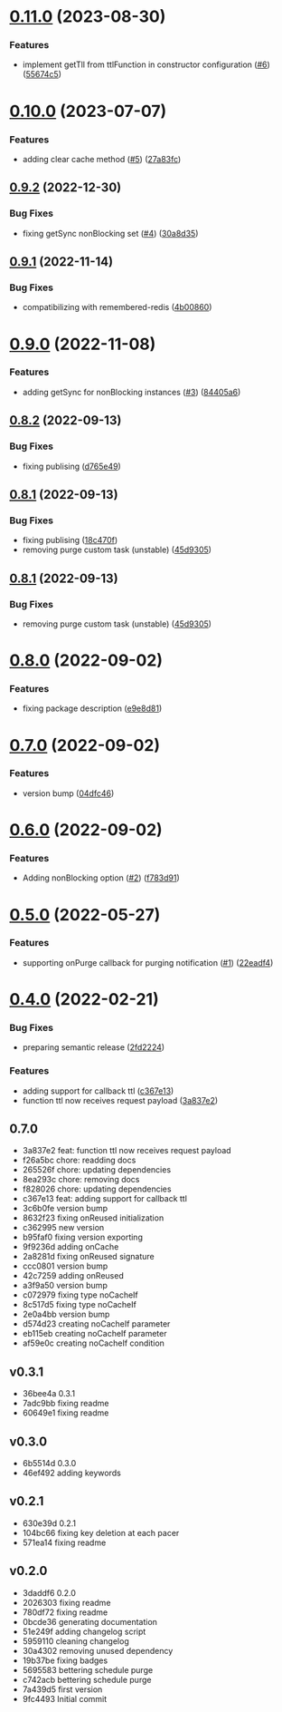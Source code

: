 # [0.11.0](https://github.com/codibre/remembered/compare/v0.10.0...v0.11.0) (2023-08-30)


### Features

* implement getTll from ttlFunction in constructor configuration ([#6](https://github.com/codibre/remembered/issues/6)) ([55674c5](https://github.com/codibre/remembered/commit/55674c5326bcee935f703751af9d8cc4d131fbad))

# [0.10.0](https://github.com/codibre/remembered/compare/v0.9.2...v0.10.0) (2023-07-07)


### Features

* adding clear cache method ([#5](https://github.com/codibre/remembered/issues/5)) ([27a83fc](https://github.com/codibre/remembered/commit/27a83fc5df143cd7a5dec1ab73429da8d5a9fe52))

## [0.9.2](https://github.com/codibre/remembered/compare/v0.9.1...v0.9.2) (2022-12-30)


### Bug Fixes

* fixing getSync nonBlocking set ([#4](https://github.com/codibre/remembered/issues/4)) ([30a8d35](https://github.com/codibre/remembered/commit/30a8d35ac71d40e8c87fe65ce768234d9bac97e1))

## [0.9.1](https://github.com/codibre/remembered/compare/v0.9.0...v0.9.1) (2022-11-14)


### Bug Fixes

* compatibilizing with remembered-redis ([4b00860](https://github.com/codibre/remembered/commit/4b00860a5bc7c973df3f00808944aa0bc1f40dec))

# [0.9.0](https://github.com/codibre/remembered/compare/v0.8.2...v0.9.0) (2022-11-08)


### Features

* adding getSync for nonBlocking instances ([#3](https://github.com/codibre/remembered/issues/3)) ([84405a6](https://github.com/codibre/remembered/commit/84405a667f91e37335de539d8bfe9a9815a5fbd7))

## [0.8.2](https://github.com/codibre/remembered/compare/v0.8.1...v0.8.2) (2022-09-13)


### Bug Fixes

* fixing publising ([d765e49](https://github.com/codibre/remembered/commit/d765e4948002e840d66dc0eb0ee46baa677cee48))

## [0.8.1](https://github.com/codibre/remembered/compare/v0.8.0...v0.8.1) (2022-09-13)


### Bug Fixes

* fixing publising ([18c470f](https://github.com/codibre/remembered/commit/18c470fe7513a69f724825e16c7a98dcd0ad1a82))
* removing purge custom task (unstable) ([45d9305](https://github.com/codibre/remembered/commit/45d9305aa91c26d32ee0c226633b7c598c960fb9))

## [0.8.1](https://github.com/codibre/remembered/compare/v0.8.0...v0.8.1) (2022-09-13)


### Bug Fixes

* removing purge custom task (unstable) ([45d9305](https://github.com/codibre/remembered/commit/45d9305aa91c26d32ee0c226633b7c598c960fb9))

# [0.8.0](https://github.com/codibre/remembered/compare/v0.7.0...v0.8.0) (2022-09-02)


### Features

* fixing package description ([e9e8d81](https://github.com/codibre/remembered/commit/e9e8d81e36201b8addceb830c86379a6dce469ee))

# [0.7.0](https://github.com/codibre/remembered/compare/v0.6.0...v0.7.0) (2022-09-02)


### Features

* version bump ([04dfc46](https://github.com/codibre/remembered/commit/04dfc462d1e51474951d6c8824258da26c86cdb1))

# [0.6.0](https://github.com/codibre/remembered/compare/v0.5.0...v0.6.0) (2022-09-02)


### Features

* Adding nonBlocking option ([#2](https://github.com/codibre/remembered/issues/2)) ([f783d91](https://github.com/codibre/remembered/commit/f783d91fa606ddcf43c84856743dc63a3632c95c))

# [0.5.0](https://github.com/codibre/remembered/compare/v0.4.0...v0.5.0) (2022-05-27)


### Features

* supporting onPurge callback for purging notification ([#1](https://github.com/codibre/remembered/issues/1)) ([22eadf4](https://github.com/codibre/remembered/commit/22eadf4071856bd9be80af5db29a85a15b8552b2))

# [0.4.0](https://github.com/codibre/remembered/compare/v0.3.1...v0.4.0) (2022-02-21)


### Bug Fixes

* preparing semantic release ([2fd2224](https://github.com/codibre/remembered/commit/2fd22246356b19a8da4a80b2ac051166f606e3a4))


### Features

* adding support for callback ttl ([c367e13](https://github.com/codibre/remembered/commit/c367e13f6543e4d30dd0ded741a11681183c32ae))
* function ttl now receives request payload ([3a837e2](https://github.com/codibre/remembered/commit/3a837e2ca228cb2e60bbaac9e067c5f4551683df))

## 0.7.0
* 3a837e2 feat: function ttl now receives request payload
* f26a5bc chore: readding docs
* 265526f chore: updating dependencies
* 8ea293c chore: removing docs
* f828026 chore: updating dependencies
* c367e13 feat: adding support for callback ttl
* 3c6b0fe version bump
* 8632f23 fixing onReused initialization
* c362995 new version
* b95faf0 fixing version exporting
* 9f9236d adding onCache
* 2a8281d fixing onReused signature
* ccc0801 version bump
* 42c7259 adding onReused
* a3f9a50 version bump
* c072979 fixing type noCacheIf
* 8c517d5 fixing type noCacheIf
* 2e0a4bb version bump
* d574d23 creating noCacheIf parameter
* eb115eb creating noCacheIf parameter
* af59e0c creating noCacheIf condition
## v0.3.1
* 36bee4a 0.3.1
* 7adc9bb fixing readme
* 60649e1 fixing readme
## v0.3.0
* 6b5514d 0.3.0
* 46ef492 adding keywords
## v0.2.1
* 630e39d 0.2.1
* 104bc66 fixing key deletion at each pacer
* 571ea14 fixing readme
## v0.2.0
* 3daddf6 0.2.0
* 2026303 fixing readme
* 780df72 fixing readme
* 0bcde36 generating documentation
* 51e249f adding changelog script
* 5959110 cleaning changelog
* 30a4302 removing unused dependency
* 19b37be fixing badges
* 5695583 bettering schedule purge
* c742acb bettering schedule purge
* 7a439d5 first version
* 9fc4493 Initial commit
